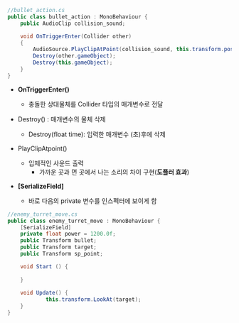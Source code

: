```c#
//bullet_action.cs
public class bullet_action : MonoBehaviour {
	public AudioClip collision_sound;

	void OnTriggerEnter(Collider other)
	{
		AudioSource.PlayClipAtPoint(collision_sound, this.transform.position);
		Destroy(other.gameObject);
		Destroy(this.gameObject);
	}
}
```
- **OnTriggerEnter()**
    - 충돌한 상대물체를 Collider 타입의 매개변수로 전달
- Destroy() : 매개변수의 물체 삭제
    - Destroy(float time): 입력한 매개변수 (초)후에 삭제
- PlayClipAtpoint()
    - 입체적인 사운드 출력
        - 가까운 곳과 먼 곳에서 나는 소리의 차이 구현(**도플러 효과**)

- **[SerializeField]**
    - 바로 다음의 private 변수를 인스펙터에 보이게 함
```c#
//enemy_turret_move.cs
public class enemy_turret_move : MonoBehaviour {
	[SerializeField]
	private float power = 1200.0f;
	public Transform bullet;
	public Transform target;
	public Transform sp_point;

	void Start () {
	
	}
	
	void Update() {
			this.transform.LookAt(target);
	}
}
```